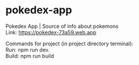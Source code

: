 # pokedex-app
Pokedex App | Source of info about pokemons <br>
Link: https://pokedex-73a59.web.app

Commands for project (in project directory terminal): <br>
    Run: npm run dev.<br>
    Build: npm run build
